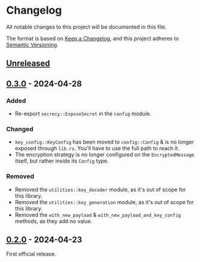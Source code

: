 # Changelog

All notable changes to this project will be documented in this file.

The format is based on [Keep a Changelog](https://keepachangelog.com/en/1.1.0/),
and this project adheres to [Semantic Versioning](https://semver.org/spec/v2.0.0.html).

## [Unreleased]

## [0.3.0] - 2024-04-28

### Added
- Re-export `secrecy::ExposeSecret` in the `config` module.

### Changed
- `key_config::KeyConfig` has been moved to `config::Config` & is no longer exposed through `lib.rs`. You'll have to use the full path to reach it.
- The encryption strategy is no longer configured on the `EncryptedMessage` itself, but rather inside its `Config` type.

### Removed
- Removed the `utilities::key_decoder` module, as it's out of scope for this library.
- Removed the `utilities::key_generation` module, as it's out of scope for this library.
- Removed the `with_new_payload` & `with_new_payload_and_key_config` methods, as they add no value.

## [0.2.0] - 2024-04-23

First official release.

[Unreleased]: https://github.com/RigoOnRails/encrypted-message/compare/v0.3.0...HEAD
[0.3.0]: https://github.com/RigoOnRails/encrypted-message/compare/v0.2.0...v0.3.0
[0.2.0]: https://github.com/RigoOnRails/encrypted-message/releases/tag/v0.2.0
